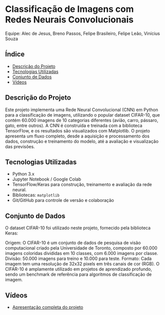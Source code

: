 # Classificação de Imagens com Redes Neurais Convolucionais

Equipe: Alec de Jesus, Breno Passos, Felipe Brasileiro, Felipe Leão, Vinícius Souza

## Índice
- [Descrição do Projeto](#descrição-do-projeto)
- [Tecnologias Utilizadas](#tecnologias-utilizadas)
- [Conjunto de Dados](#conjunto-de-dados)
- [Vídeos](#vídeos)

## Descrição do Projeto

Este projeto implementa uma Rede Neural Convolucional (CNN) em Python para a classificação de imagens, utilizando o popular dataset CIFAR-10, que contém 60.000 imagens de 10 categorias diferentes (avião, carro, pássaro, gato, entre outros). A CNN é construída e treinada com a biblioteca TensorFlow, e os resultados são visualizados com Matplotlib. O projeto apresenta um fluxo completo, desde a aquisição e processamento dos dados, construção e treinamento do modelo, até a avaliação e visualização das previsões.

## Tecnologias Utilizadas
- Python 3.x
- Jupyter Notebook / Google Colab
- TensorFlow/Keras para construção, treinamento e avaliação da rede neural.
- Bibliotecas: `matplotlib`
- Git/GitHub para controle de versão e colaboração

## Conjunto de Dados

O dataset CIFAR-10 foi utilizado neste projeto, fornecido pela biblioteca Keras:

Origem: O CIFAR-10 é um conjunto de dados de pesquisa de visão computacional criado pela Universidade de Toronto, composto por 60.000 imagens coloridas divididas em 10 classes, com 6.000 imagens por classe.
Divisão: 50.000 imagens para treino e 10.000 para teste.
Formato: Cada imagem tem uma resolução de 32x32 pixels em três canais de cor (RGB).
O CIFAR-10 é amplamente utilizado em projetos de aprendizado profundo, sendo um benchmark de referência para algoritmos de classificação de imagem.

## Vídeos
 - [Apresentação completa do projeto](https://drive.google.com/file/d/1Ni93BBM5crNzrNCp9Tc1fbNE3SQhFLuA/view?usp=sharing)
